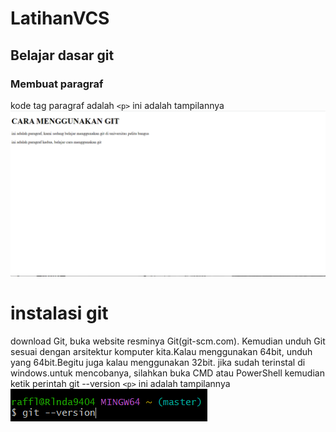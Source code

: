 # LatihanVCS
## Belajar dasar git

### Membuat paragraf
kode tag paragraf adalah `<p>`
ini adalah tampilannya
![Gambar 1](screenshot/ss1.png)
# instalasi git
download Git, buka website resminya Git(git-scm.com).
Kemudian unduh Git sesuai dengan arsitektur komputer kita.Kalau menggunakan 64bit, unduh yang 64bit.Begitu juga kalau menggunakan 32bit.
jika sudah terinstal di windows.untuk mencobanya, silahkan buka CMD atau PowerShell kemudian ketik perintah 
git --version `<p>`
ini adalah tampilannya
![Gambar 2](screenshot/ss2.png)